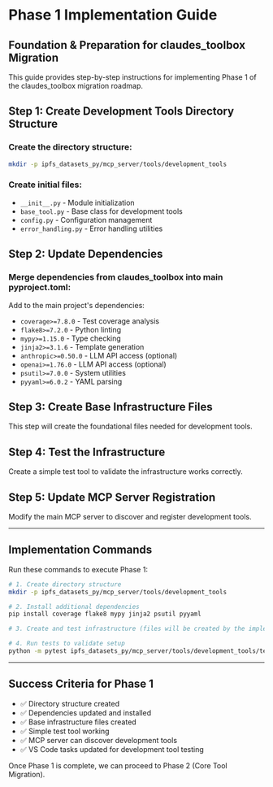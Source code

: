 # Phase 1 Implementation Guide
## Foundation & Preparation for claudes_toolbox Migration

This guide provides step-by-step instructions for implementing Phase 1 of the claudes_toolbox migration roadmap.

## Step 1: Create Development Tools Directory Structure

### Create the directory structure:
```bash
mkdir -p ipfs_datasets_py/mcp_server/tools/development_tools
```

### Create initial files:
- `__init__.py` - Module initialization
- `base_tool.py` - Base class for development tools
- `config.py` - Configuration management
- `error_handling.py` - Error handling utilities

## Step 2: Update Dependencies

### Merge dependencies from claudes_toolbox into main pyproject.toml:
Add to the main project's dependencies:
- `coverage>=7.8.0` - Test coverage analysis
- `flake8>=7.2.0` - Python linting  
- `mypy>=1.15.0` - Type checking
- `jinja2>=3.1.6` - Template generation
- `anthropic>=0.50.0` - LLM API access (optional)
- `openai>=1.76.0` - LLM API access (optional)
- `psutil>=7.0.0` - System utilities
- `pyyaml>=6.0.2` - YAML parsing

## Step 3: Create Base Infrastructure Files

This step will create the foundational files needed for development tools.

## Step 4: Test the Infrastructure

Create a simple test tool to validate the infrastructure works correctly.

## Step 5: Update MCP Server Registration

Modify the main MCP server to discover and register development tools.

---

## Implementation Commands

Run these commands to execute Phase 1:

```bash
# 1. Create directory structure
mkdir -p ipfs_datasets_py/mcp_server/tools/development_tools

# 2. Install additional dependencies
pip install coverage flake8 mypy jinja2 psutil pyyaml

# 3. Create and test infrastructure (files will be created by the implementation)

# 4. Run tests to validate setup
python -m pytest ipfs_datasets_py/mcp_server/tools/development_tools/tests/
```

---

## Success Criteria for Phase 1

- ✅ Directory structure created
- ✅ Dependencies updated and installed
- ✅ Base infrastructure files created
- ✅ Simple test tool working
- ✅ MCP server can discover development tools
- ✅ VS Code tasks updated for development tool testing

Once Phase 1 is complete, we can proceed to Phase 2 (Core Tool Migration).

